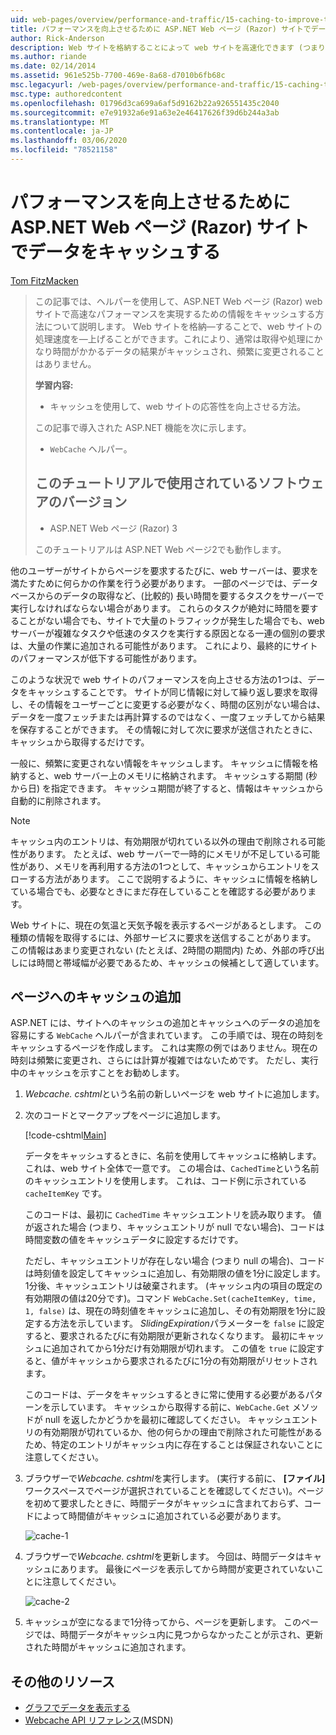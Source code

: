 ```yaml
---
uid: web-pages/overview/performance-and-traffic/15-caching-to-improve-the-performance-of-your-website
title: パフォーマンスを向上させるために ASP.NET Web ページ (Razor) サイトでデータをキャッシュするMicrosoft Docs
author: Rick-Anderson
description: Web サイトを格納することによって web サイトを高速化できます (つまり、キャッシュ-通常は、データの取得または処理にかなりの時間がかかるデータの結果です...
ms.author: riande
ms.date: 02/14/2014
ms.assetid: 961e525b-7700-469e-8a68-d7010b6fb68c
msc.legacyurl: /web-pages/overview/performance-and-traffic/15-caching-to-improve-the-performance-of-your-website
msc.type: authoredcontent
ms.openlocfilehash: 01796d3ca699a6af5d9162b22a926551435c2040
ms.sourcegitcommit: e7e91932a6e91a63e2e46417626f39d6b244a3ab
ms.translationtype: MT
ms.contentlocale: ja-JP
ms.lasthandoff: 03/06/2020
ms.locfileid: "78521158"
---
```

# <a name="caching-data-in-an-aspnet-web-pages-razor-site-for-better-performance"></a>パフォーマンスを向上させるために ASP.NET Web ページ (Razor) サイトでデータをキャッシュする

[Tom FitzMacken](https://github.com/tfitzmac)

> この記事では、ヘルパーを使用して、ASP.NET Web ページ (Razor) web サイトで高速なパフォーマンスを実現するための情報をキャッシュする方法について説明します。 Web サイトを格納&#8212;することで、web サイトの処理速度を&#8212;上げることができます。これにより、通常は取得や処理にかなり時間がかかるデータの結果がキャッシュされ、頻繁に変更されることはありません。
> 
> **学習内容:** 
> 
> - キャッシュを使用して、web サイトの応答性を向上させる方法。
> 
> この記事で導入された ASP.NET 機能を次に示します。
> 
> - `WebCache` ヘルパー。
>   
> 
> ## <a name="software-versions-used-in-the-tutorial"></a>このチュートリアルで使用されているソフトウェアのバージョン
> 
> 
> - ASP.NET Web ページ (Razor) 3
>   
> 
> このチュートリアルは ASP.NET Web ページ2でも動作します。

他のユーザーがサイトからページを要求するたびに、web サーバーは、要求を満たすために何らかの作業を行う必要があります。 一部のページでは、データベースからのデータの取得など、(比較的) 長い時間を要するタスクをサーバーで実行しなければならない場合があります。 これらのタスクが絶対に時間を要することがない場合でも、サイトで大量のトラフィックが発生した場合でも、web サーバーが複雑なタスクや低速のタスクを実行する原因となる一連の個別の要求は、大量の作業に追加される可能性があります。 これにより、最終的にサイトのパフォーマンスが低下する可能性があります。

このような状況で web サイトのパフォーマンスを向上させる方法の1つは、データをキャッシュすることです。 サイトが同じ情報に対して繰り返し要求を取得し、その情報をユーザーごとに変更する必要がなく、時間の区別がない場合は、データを一度フェッチまたは再計算するのではなく、一度フェッチしてから結果を保存することができます。 その情報に対して次に要求が送信されたときに、キャッシュから取得するだけです。

一般に、頻繁に変更されない情報をキャッシュします。 キャッシュに情報を格納すると、web サーバー上のメモリに格納されます。 キャッシュする期間 (秒から日) を指定できます。 キャッシュ期間が終了すると、情報はキャッシュから自動的に削除されます。

> [!NOTE]
> キャッシュ内のエントリは、有効期限が切れている以外の理由で削除される可能性があります。 たとえば、web サーバーで一時的にメモリが不足している可能性があり、メモリを再利用する方法の1つとして、キャッシュからエントリをスローする方法があります。 ここで説明するように、キャッシュに情報を格納している場合でも、必要なときにまだ存在していることを確認する必要があります。

Web サイトに、現在の気温と天気予報を表示するページがあるとします。 この種類の情報を取得するには、外部サービスに要求を送信することがあります。 この情報はあまり変更されない (たとえば、2時間の期間内) ため、外部の呼び出しには時間と帯域幅が必要であるため、キャッシュの候補として適しています。

## <a name="adding-caching-to-a-page"></a>ページへのキャッシュの追加

ASP.NET には、サイトへのキャッシュの追加とキャッシュへのデータの追加を容易にする `WebCache` ヘルパーが含まれています。 この手順では、現在の時刻をキャッシュするページを作成します。 これは実際の例ではありません。現在の時刻は頻繁に変更され、さらには計算が複雑ではないためです。 ただし、実行中のキャッシュを示すことをお勧めします。

1. *Webcache. cshtml*という名前の新しいページを web サイトに追加します。
2. 次のコードとマークアップをページに追加します。

    [!code-cshtml[Main](15-caching-to-improve-the-performance-of-your-website/samples/sample1.cshtml)]

    データをキャッシュするときに、名前を使用してキャッシュに格納します。これは、web サイト全体で一意です。 この場合は、`CachedTime`という名前のキャッシュエントリを使用します。 これは、コード例に示されている `cacheItemKey` です。

    このコードは、最初に `CachedTime` キャッシュエントリを読み取ります。 値が返された場合 (つまり、キャッシュエントリが null でない場合)、コードは時間変数の値をキャッシュデータに設定するだけです。

    ただし、キャッシュエントリが存在しない場合 (つまり null の場合)、コードは時刻値を設定してキャッシュに追加し、有効期限の値を1分に設定します。 1分後、キャッシュエントリは破棄されます。 (キャッシュ内の項目の既定の有効期限の値は20分です)。コマンド `WebCache.Set(cacheItemKey, time, 1, false)` は、現在の時刻値をキャッシュに追加し、その有効期限を1分に設定する方法を示しています。 *SlidingExpiration*パラメーターを `false` に設定すると、要求されるたびに有効期限が更新されなくなります。 最初にキャッシュに追加されてから1分だけ有効期限が切れます。 この値を `true` に設定すると、値がキャッシュから要求されるたびに1分の有効期限がリセットされます。

    このコードは、データをキャッシュするときに常に使用する必要があるパターンを示しています。 キャッシュから取得する前に、`WebCache.Get` メソッドが null を返したかどうかを最初に確認してください。 キャッシュエントリの有効期限が切れているか、他の何らかの理由で削除された可能性があるため、特定のエントリがキャッシュ内に存在することは保証されないことに注意してください。
3. ブラウザーで*Webcache. cshtml*を実行します。 (実行する前に、 **[ファイル]** ワークスペースでページが選択されていることを確認してください)。ページを初めて要求したときに、時間データがキャッシュに含まれておらず、コードによって時間値がキャッシュに追加されている必要があります。

    ![cache-1](15-caching-to-improve-the-performance-of-your-website/_static/image1.jpg)
4. ブラウザーで*Webcache. cshtml*を更新します。 今回は、時間データはキャッシュにあります。 最後にページを表示してから時間が変更されていないことに注意してください。

    ![cache-2](15-caching-to-improve-the-performance-of-your-website/_static/image2.jpg)
5. キャッシュが空になるまで1分待ってから、ページを更新します。 このページでは、時間データがキャッシュ内に見つからなかったことが示され、更新された時間がキャッシュに追加されます。

<a id="Additional_Resources"></a>
## <a name="additional-resources"></a>その他のリソース

- [グラフでデータを表示する](https://go.microsoft.com/fwlink/?LinkId=202895)
- [Webcache API リファレンス](https://msdn.microsoft.com/library/system.web.helpers.webcache(v=vs.99).aspx)(MSDN)
